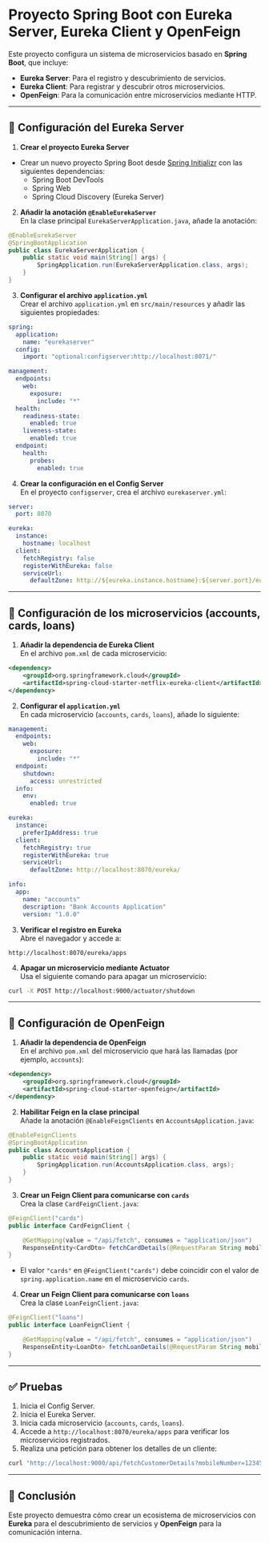 # Proyecto Spring Boot con Eureka Server, Eureka Client y OpenFeign

Este proyecto configura un sistema de microservicios basado en **Spring Boot**, que incluye:
- **Eureka Server**: Para el registro y descubrimiento de servicios.
- **Eureka Client**: Para registrar y descubrir otros microservicios.
- **OpenFeign**: Para la comunicación entre microservicios mediante HTTP.

---

## 🏁 **Configuración del Eureka Server**

1. **Crear el proyecto Eureka Server**
  - Crear un nuevo proyecto Spring Boot desde [Spring Initializr](https://start.spring.io) con las siguientes dependencias:
    - Spring Boot DevTools
    - Spring Web
    - Spring Cloud Discovery (Eureka Server)

2. **Añadir la anotación `@EnableEurekaServer`**  
   En la clase principal `EurekaServerApplication.java`, añade la anotación:

```java
@EnableEurekaServer
@SpringBootApplication
public class EurekaServerApplication {
    public static void main(String[] args) {
        SpringApplication.run(EurekaServerApplication.class, args);
    }
}
```

3. **Configurar el archivo `application.yml`**  
   Crear el archivo `application.yml` en `src/main/resources` y añadir las siguientes propiedades:

```yaml
spring:
  application:
    name: "eurekaserver"
  config:
    import: "optional:configserver:http://localhost:8071/"

management:
  endpoints:
    web:
      exposure:
        include: "*"
  health:
    readiness-state:
      enabled: true
    liveness-state:
      enabled: true
  endpoint:
    health:
      probes:
        enabled: true
```

4. **Crear la configuración en el Config Server**  
   En el proyecto `configserver`, crea el archivo `eurekaserver.yml`:

```yaml
server:
  port: 8070

eureka:
  instance:
    hostname: localhost
  client:
    fetchRegistry: false
    registerWithEureka: false
    serviceUrl:
      defaultZone: http://${eureka.instance.hostname}:${server.port}/eureka/
```

---

## 🚀 **Configuración de los microservicios (accounts, cards, loans)**

1. **Añadir la dependencia de Eureka Client**  
   En el archivo `pom.xml` de cada microservicio:

```xml
<dependency>
    <groupId>org.springframework.cloud</groupId>
    <artifactId>spring-cloud-starter-netflix-eureka-client</artifactId>
</dependency>
```

2. **Configurar el `application.yml`**  
   En cada microservicio (`accounts`, `cards`, `loans`), añade lo siguiente:

```yaml
management:
  endpoints:
    web:
      exposure:
        include: "*"
  endpoint:
    shutdown:
      access: unrestricted
  info:
    env:
      enabled: true

eureka:
  instance:
    preferIpAddress: true
  client:
    fetchRegistry: true
    registerWithEureka: true
    serviceUrl:
      defaultZone: http://localhost:8070/eureka/

info:
  app:
    name: "accounts"
    description: "Bank Accounts Application"
    version: "1.0.0"
```

3. **Verificar el registro en Eureka**  
   Abre el navegador y accede a:

```
http://localhost:8070/eureka/apps
```

4. **Apagar un microservicio mediante Actuator**  
   Usa el siguiente comando para apagar un microservicio:

```bash
curl -X POST http://localhost:9000/actuator/shutdown
```

---

## 🔗 **Configuración de OpenFeign**

1. **Añadir la dependencia de OpenFeign**  
   En el archivo `pom.xml` del microservicio que hará las llamadas (por ejemplo, `accounts`):

```xml
<dependency>
    <groupId>org.springframework.cloud</groupId>
    <artifactId>spring-cloud-starter-openfeign</artifactId>
</dependency>
```

2. **Habilitar Feign en la clase principal**  
   Añade la anotación `@EnableFeignClients` en `AccountsApplication.java`:

```java
@EnableFeignClients
@SpringBootApplication
public class AccountsApplication {
    public static void main(String[] args) {
        SpringApplication.run(AccountsApplication.class, args);
    }
}
```

3. **Crear un Feign Client para comunicarse con `cards`**  
   Crea la clase `CardFeignClient.java`:

```java
@FeignClient("cards")
public interface CardFeignClient {

    @GetMapping(value = "/api/fetch", consumes = "application/json")
    ResponseEntity<CardDto> fetchCardDetails(@RequestParam String mobileNumber);
}
```

- El valor `"cards"` en `@FeignClient("cards")` debe coincidir con el valor de `spring.application.name` en el microservicio `cards`.

4. **Crear un Feign Client para comunicarse con `loans`**  
   Crea la clase `LoanFeignClient.java`:

```java
@FeignClient("loans")
public interface LoanFeignClient {

    @GetMapping(value = "/api/fetch", consumes = "application/json")
    ResponseEntity<LoanDto> fetchLoanDetails(@RequestParam String mobileNumber);
}
```

---

## ✅ **Pruebas**

1. Inicia el Config Server.
2. Inicia el Eureka Server.
3. Inicia cada microservicio (`accounts`, `cards`, `loans`).
4. Accede a `http://localhost:8070/eureka/apps` para verificar los microservicios registrados.
5. Realiza una petición para obtener los detalles de un cliente:

```bash
curl "http://localhost:9000/api/fetchCustomerDetails?mobileNumber=1234567890"
```

---

## 🎯 **Conclusión**
Este proyecto demuestra cómo crear un ecosistema de microservicios con **Eureka** para el descubrimiento de servicios y **OpenFeign** para la comunicación interna.

